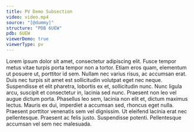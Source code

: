 ```yaml
---
title: PV Demo Subsection
video: video.mp4
source: "[@dummy]"
structure: "PDB 6UEW"
pdb: 6UEW
viewerDemo: true
viewerType: pv
---
```

Lorem ipsum dolor sit amet, consectetur adipiscing elit. Fusce tempor metus vitae turpis porta tempor non a tortor. Etiam eros quam, elementum ut posuere ut, porttitor id sem. Nullam nec varius risus, ac accumsan erat. Duis nec turpis sit amet est sollicitudin volutpat eget nec neque. Suspendisse et elit pharetra, lobortis ex et, sollicitudin nunc. Nunc ligula arcu, suscipit et consectetur in, lacinia sed nunc. Praesent non leo vel augue dictum porta. Phasellus leo sem, lacinia non elit et, dictum maximus lectus. Mauris ex dui, imperdiet a accumsan sed, rhoncus eget nulla. Praesent porttitor venenatis sem vel dignissim. Ut eleifend lacinia erat nec pellentesque. Praesent ac felis justo. Suspendisse potenti. Pellentesque accumsan vel sem nec malesuada.